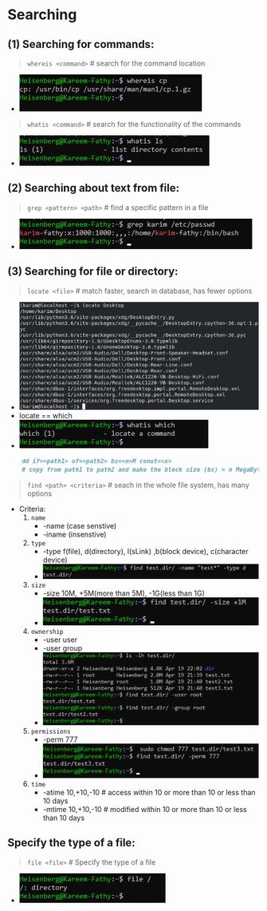 # Searching
## (1) Searching for commands:
>``whereis <command>`` # search for the command location
- ![alt text](image-19.png)

>``whatis <command>``  # search for the functionality of the commands
- ![alt text](image-20.png)


## (2) Searching about text from file: 
>``grep <pattern> <path>``    # find a specific pattern in a file 
- ![alt text](image-21.png)
 

## (3) Searching for file or directory:
>``locate <file>`` # match faster, search in database, has fewer options 
- ![alt text](image-22.png)
- locate == which
- ![alt text](image-27.png)


```markdown
    dd if=<path1> of=<path2> bs=<n>M conut=<x>
    # copy from path1 to path2 and make the block size (bs) = n MegaByte and count x from this Block
```

>``find <path> <criteria>``	# seach in the whole file system, has many options
- Criteria:
    1) ``name`` 
        - -name (case senstive)
        - -iname (insenstive)
    2) ``type``
        - -type f(file), d(directory), l(sLink) ,b(block device), c(character device)
        - ![alt text](image-23.png)
    3) ``size``
        - -size 10M, +5M(more than 5M), -1G(less than 1G)
        - ![alt text](image-24.png)
    4) ``ownership``
        - -user user
        - -user group
        - ![alt text](image-25.png)
    5) ``permissions``
        - -perm 777
        - ![alt text](image-26.png)
    6) ``time``
        - -atime 10,+10,-10 # access within 10 or more than 10 or less than 10 days 
        - -mtime 10,+10,-10 # modified within 10 or more than 10 or less than 10 days
     
## Specify the type of a file:
>``file <file>`` # Specify the type of a file
- ![alt text](image-28.png)